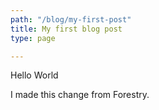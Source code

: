 ```yaml
---
path: "/blog/my-first-post"
title: My first blog post
type: page

---
```


Hello World

I made this change from Forestry.
